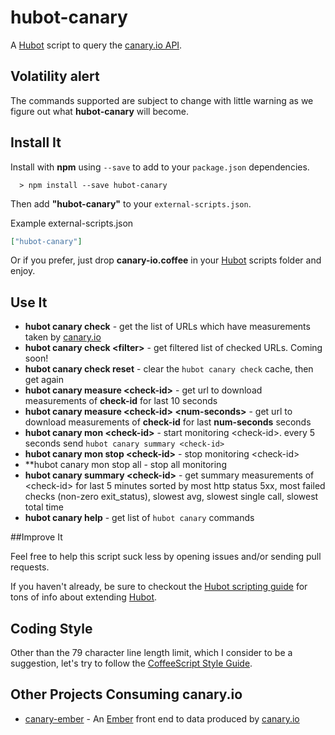 # hubot-canary

A [Hubot][hubot] script to query the [canary.io API][canary].

[hubot]: https://github.com/github/hubot
[canary]: http://canary.io
[canary-gh]: https://github.com/canaryio
[ember]: http://emberjs.com/

## Volatility alert
The commands supported are subject to change with little warning as we figure out what **hubot-canary** will become.

## Install It

Install with **npm** using ```--save``` to add to your ```package.json``` dependencies.
```
  > npm install --save hubot-canary
```

Then add **"hubot-canary"** to your ```external-scripts.json```.

Example external-scripts.json
```json
["hubot-canary"]
```

Or if you prefer, just drop **canary-io.coffee** in your [Hubot][hubot] scripts folder and enjoy.

## Use It

- **hubot canary check** - get the list of URLs which have measurements taken by [canary.io][canary] 
- **hubot canary check &lt;filter&gt;** - get filtered list of checked URLs. Coming soon!
- **hubot canary check reset** - clear the ```hubot canary check``` cache, then get again
- **hubot canary measure &lt;check-id&gt;** - get url to download measurements of **check-id** for last 10 seconds
- **hubot canary measure &lt;check-id&gt; &lt;num-seconds&gt;** - get url to download measurements of **check-id** for last **num-seconds** seconds
- **hubot canary mon &lt;check-id&gt;** - start monitoring &lt;check-id&gt;. every 5 seconds send ```hubot canary summary <check-id>```
- **hubot canary mon stop &lt;check-id&gt;** - stop monitoring &lt;check-id&gt;
- **hubot canary mon stop all - stop all monitoring
- **hubot canary summary &lt;check-id&gt;** - get summary measurements of  &lt;check-id&gt; for last 5 minutes sorted by most http status 5xx, most failed checks (non-zero exit_status), slowest avg, slowest single call, slowest total time
- **hubot canary help** - get list of ```hubot canary``` commands


##Improve It

Feel free to help this script suck less by opening issues and/or sending pull requests. 

If you haven't already, be sure to checkout the [Hubot scripting guide](https://github.com/github/hubot/blob/master/docs/scripting.md) for tons of info about extending [Hubot][hubot].

## Coding Style

Other than the 79 character line length limit, which I consider to be a suggestion, let's try to follow the [CoffeeScript Style Guide](https://github.com/polarmobile/coffeescript-style-guide).

## Other Projects Consuming canary.io

- [canary-ember](https://github.com/jagthedrummer/canary-ember) - An [Ember][ember] front end to data produced by [canary.io][canary]

